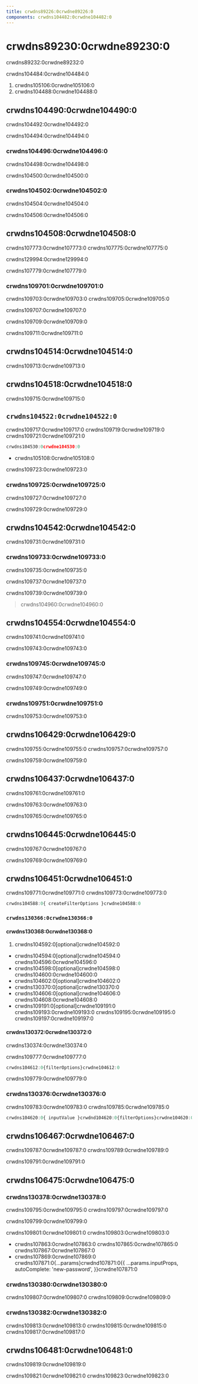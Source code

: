 ```yaml
---
title: crwdns89226:0crwdne89226:0
components: crwdns104482:0crwdne104482:0
---
```


# crwdns89230:0crwdne89230:0

<p class="description">crwdns89232:0crwdne89232:0</p>

crwdns104484:0crwdne104484:0

1. crwdns105106:0crwdne105106:0
2. crwdns104488:0crwdne104488:0

## crwdns104490:0crwdne104490:0

crwdns104492:0crwdne104492:0

crwdns104494:0crwdne104494:0

### crwdns104496:0crwdne104496:0

crwdns104498:0crwdne104498:0

crwdns104500:0crwdne104500:0

### crwdns104502:0crwdne104502:0

crwdns104504:0crwdne104504:0

crwdns104506:0crwdne104506:0

## crwdns104508:0crwdne104508:0

crwdns107773:0crwdne107773:0 crwdns107775:0crwdne107775:0

crwdns129994:0crwdne129994:0

crwdns107779:0crwdne107779:0

### crwdns109701:0crwdne109701:0

crwdns109703:0crwdne109703:0 crwdns109705:0crwdne109705:0

crwdns109707:0crwdne109707:0

crwdns109709:0crwdne109709:0

crwdns109711:0crwdne109711:0

## crwdns104514:0crwdne104514:0

crwdns109713:0crwdne109713:0

## crwdns104518:0crwdne104518:0

crwdns109715:0crwdne109715:0

## `crwdns104522:0crwdne104522:0`

crwdns109717:0crwdne109717:0 crwdns109719:0crwdne109719:0 crwdns109721:0crwdne109721:0

```jsx
crwdns104530:0crwdne104530:0
```

- crwdns105108:0crwdne105108:0

crwdns109723:0crwdne109723:0

### crwdns109725:0crwdne109725:0

crwdns109727:0crwdne109727:0

crwdns109729:0crwdne109729:0

## crwdns104542:0crwdne104542:0

crwdns109731:0crwdne109731:0

### crwdns109733:0crwdne109733:0

crwdns109735:0crwdne109735:0

crwdns109737:0crwdne109737:0

crwdns109739:0crwdne109739:0

> crwdns104960:0crwdne104960:0

## crwdns104554:0crwdne104554:0

crwdns109741:0crwdne109741:0

crwdns109743:0crwdne109743:0

### crwdns109745:0crwdne109745:0

crwdns109747:0crwdne109747:0

crwdns109749:0crwdne109749:0

### crwdns109751:0crwdne109751:0

crwdns109753:0crwdne109753:0

## crwdns106429:0crwdne106429:0

crwdns109755:0crwdne109755:0 crwdns109757:0crwdne109757:0

crwdns109759:0crwdne109759:0

## crwdns106437:0crwdne106437:0

crwdns109761:0crwdne109761:0

crwdns109763:0crwdne109763:0

crwdns109765:0crwdne109765:0

## crwdns106445:0crwdne106445:0

crwdns109767:0crwdne109767:0

crwdns109769:0crwdne109769:0

## crwdns106451:0crwdne106451:0

crwdns109771:0crwdne109771:0 crwdns109773:0crwdne109773:0

```js
crwdns104588:0{ createFilterOptions }crwdne104588:0
```

### `crwdns130366:0crwdne130366:0`

#### crwdns130368:0crwdne130368:0

1. crwdns104592:0[optional]crwdne104592:0 
  - crwdns104594:0[optional]crwdne104594:0 crwdns104596:0crwdne104596:0
  - crwdns104598:0[optional]crwdne104598:0 crwdns104600:0crwdne104600:0
  - crwdns104602:0[optional]crwdne104602:0
  - crwdns130370:0[optional]crwdne130370:0
  - crwdns104606:0[optional]crwdne104606:0 crwdns104608:0crwdne104608:0
  - crwdns109191:0[optional]crwdne109191:0 crwdns109193:0crwdne109193:0 crwdns109195:0crwdne109195:0 crwdns109197:0crwdne109197:0

#### crwdns130372:0crwdne130372:0

crwdns130374:0crwdne130374:0

crwdns109777:0crwdne109777:0

```js
crwdns104612:0{filterOptions}crwdne104612:0
```

crwdns109779:0crwdne109779:0

### crwdns130376:0crwdne130376:0

crwdns109783:0crwdne109783:0 crwdns109785:0crwdne109785:0

```jsx
crwdns104620:0{ inputValue }crwdnd104620:0{filterOptions}crwdne104620:0
```

## crwdns106467:0crwdne106467:0

crwdns109787:0crwdne109787:0 crwdns109789:0crwdne109789:0

crwdns109791:0crwdne109791:0

## crwdns106475:0crwdne106475:0

### crwdns130378:0crwdne130378:0

crwdns109795:0crwdne109795:0 crwdns109797:0crwdne109797:0

crwdns109799:0crwdne109799:0

crwdns109801:0crwdne109801:0 crwdns109803:0crwdne109803:0

- crwdns107863:0crwdne107863:0 crwdns107865:0crwdne107865:0 crwdns107867:0crwdne107867:0
- crwdns107869:0crwdne107869:0 
        crwdns107871:0{...params}crwdnd107871:0{{
          ...params.inputProps,
          autoComplete: 'new-password',
        }}crwdne107871:0

### crwdns130380:0crwdne130380:0

crwdns109807:0crwdne109807:0 crwdns109809:0crwdne109809:0

### crwdns130382:0crwdne130382:0

crwdns109813:0crwdne109813:0 crwdns109815:0crwdne109815:0 crwdns109817:0crwdne109817:0

## crwdns106481:0crwdne106481:0

crwdns109819:0crwdne109819:0

crwdns109821:0crwdne109821:0 crwdns109823:0crwdne109823:0